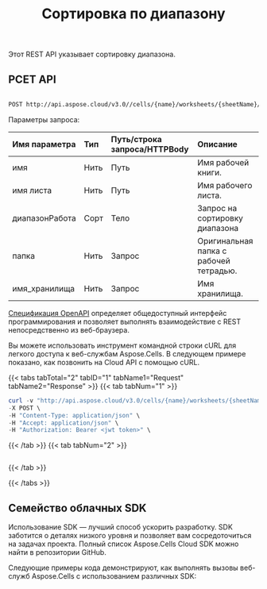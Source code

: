 ﻿---
title:  Сортировка по диапазону
second_title: Aspose.Cells Cloud Documen
linktitle: Сор
type: docs
keywords: Range Sort
url: /ru/ranges/sort/
description:  Устанавливает контурную границу вокруг диапазона ячеек.
weight: 20
---
Этот REST API указывает сортировку диапазона.

## РСЕТ API


```bash

POST http://api.aspose.cloud/v3.0//cells/{name}/worksheets/{sheetName}/ranges/sort

```

 Параметры запроса:

| Имя параметра| Тип| Путь/строка запроса/HTTPBody| Описание|
|:- |:- |:- |:- |
|имя|Нить|Путь|Имя рабочей книги.|
|имя листа|Нить|Путь|Имя рабочего листа.|
|диапазонРабота|Сорт|Тело| Запрос на сортировку диапазона|
|папка|Нить|Запрос|Оригинальная папка с рабочей тетрадью.|
|имя_хранилища|Нить|Запрос|Имя хранилища.|



[Спецификация OpenAPI](https://reference.aspose.cloud/cells/#/RangesController/PostWorksheetCellsRangeSort) определяет общедоступный интерфейс программирования и позволяет выполнять взаимодействие с REST непосредственно из веб-браузера.

Вы можете использовать инструмент командной строки cURL для легкого доступа к веб-службам Aspose.Cells. В следующем примере показано, как позвонить на Cloud API с помощью cURL.

{{< tabs tabTotal="2" tabID="1" tabName1="Request" tabName2="Response" >}}
{{< tab tabNum="1" >}}
```powershell
curl -v "http://api.aspose.cloud/v3.0/cells/{name}/worksheets/{sheetName}/ranges/sort" \
-X POST \
-H "Content-Type: application/json" \
-H "Accept: application/json" \
-H "Authorization: Bearer <jwt token>" \
```
{{< /tab >}}
{{< tab tabNum="2" >}}
```powershell

```
{{< /tab >}}

{{< /tabs >}}

## Семейство облачных SDK

Использование SDK — лучший способ ускорить разработку. SDK заботится о деталях низкого уровня и позволяет вам сосредоточиться на задачах проекта. Полный список Aspose.Cells Cloud SDK можно найти в репозитории GitHub.

Следующие примеры кода демонстрируют, как выполнять вызовы веб-служб Aspose.Cells с использованием различных SDK:

